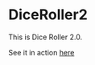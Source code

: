 # DiceRoller2

This is Dice Roller 2.0.

See it in action [here](https://sramhc.shinyapps.io/DiceRoller/)